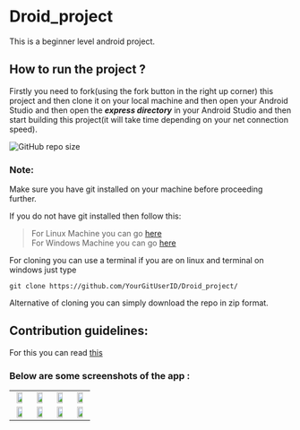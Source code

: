 # Droid_project
This is a beginner level android project.

## How to run the project ? 
Firstly you need to fork(using the fork button in the right up corner) this project and then clone it on your local machine and then open your Android Studio and then open the ***express directory*** in your Android Studio and then start building this project(it will take time depending on your net connection speed).


![GitHub repo size](https://img.shields.io/github/repo-size/Wishy-S/Droid_project)

### **Note:**
Make sure you have git installed on your machine before proceeding further.

If you do not have git installed then follow this:
> For Linux Machine you can go [here](https://www.google.com/url?sa=t&rct=j&q=&esrc=s&source=web&cd=&ved=2ahUKEwj2-vDDsdzzAhWRF3IKHcyjDXwQFnoECAIQAQ&url=https%3A%2F%2Fwww.digitalocean.com%2Fcommunity%2Ftutorials%2Fhow-to-install-git-on-ubuntu-20-04&usg=AOvVaw2coi3RXHxueoK07cyCByfN)<br>
>For Windows Machine you can go [here](https://www.google.com/url?sa=t&rct=j&q=&esrc=s&source=web&cd=&ved=2ahUKEwj3jbaIstzzAhVMAXIKHX1lA7AQFnoECAMQAw&url=https%3A%2F%2Fphoenixnap.com%2Fkb%2Fhow-to-install-git-windows&usg=AOvVaw1B-XdGZUdkYsn-8T8zv0PC)


For cloning you can use a terminal if you are on linux and terminal on windows just type 
```
git clone https://github.com/YourGitUserID/Droid_project/
```
Alternative of cloning you can simply download the repo in zip format.

## Contribution guidelines:
For this you can read [this](https://github.com/Wishy-S/Droid_project/blob/exp/CONTRIBUTING.md)

### Below are some screenshots of the app :
<table>
  <tr align = "center">
   <td><img src="Screenshot_2020-10-16-02-08-31-693_com.example.express.jpg" width="70%" height = "100%"></td>
   <td><img src="Screenshot_2020-10-16-02-08-34-693_com.example.express.jpg" width="70%" height = "100%"></td>
   <td><img src="Screenshot_2020-10-16-02-08-38-507_com.example.express.jpg" width="70%" height = "100%"></td>
   <td><img src="Screenshot_2020-10-16-02-11-19-057_com.example.express.jpg" width="70%" height = "100%"></td>
 </tr>
 <tr align = "center">
   <td><img src="Screenshot_2020-10-16-02-11-24-229_com.example.express.jpg" width="70%" height = "100%"></td>
   <td><img src="Screenshot_2020-10-16-02-11-30-616_com.example.express.jpg" width="70%" height = "100%"></td>
   <td><img src="Screenshot_2020-10-16-02-11-41-196_com.example.express.jpg" width="70%" height = "100%"></td>
   <td><img src="Screenshot_2020-10-16-02-12-04-884_com.example.express.jpg" width="70%" height = "100%"></td>
 </tr>
 </table>
